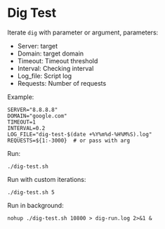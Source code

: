 # Dig Test

Iterate `dig` with parameter or argument, parameters:

- Server: target
- Domain: target domain
- Timeout: Timeout threshold
- Interval: Checking interval
- Log_file: Script log
- Requests: Number of requests

Example:

```shell
SERVER="8.8.8.8"
DOMAIN="google.com"
TIMEOUT=1
INTERVAL=0.2
LOG_FILE="dig-test-$(date +%Y%m%d-%H%M%S).log"
REQUESTS=${1:-3000}  # or pass with arg
```

Run:

```shell
./dig-test.sh
```

Run with custom iterations:

```shell
./dig-test.sh 5
```

Run in background:

```shell
nohup ./dig-test.sh 10800 > dig-run.log 2>&1 &
```